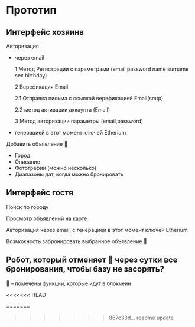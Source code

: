 # Прототип
## Интерфейс хозяина
Авторизация 
* через email 
    
    1 Метод Регистрации с параметрами (email password name surname sex birthday)
    
    2 Верефикация Email
    
    2.1 Отправка письма с ссылкой верефикацией Email(smtp)
    
    2.2 метод активации аккаунта (Email)
    
    3 Метод авторизации параметры (email,password)
* генерацией в этот момент ключей Etherium

Добавить объявление :white_square_button:
* Город
* Описание
* Фотографии (можно несколько) 
* Диапазоны дат, когда можно бронировать

## Интерфейс гостя
Поиск по городу

Просмотр объявлений на карте

Авторизация через email, с генерацией в этот момент ключей Etherium

Возможность забронировать выбранное объявление :white_square_button:

## Робот, который отменяет :white_square_button: через сутки все бронирования, чтобы базу не засорять?

:white_square_button: – помечены функции, которые идут в блокчеин

<<<<<<< HEAD

=======
>>>>>>> 867c33d... readme update
